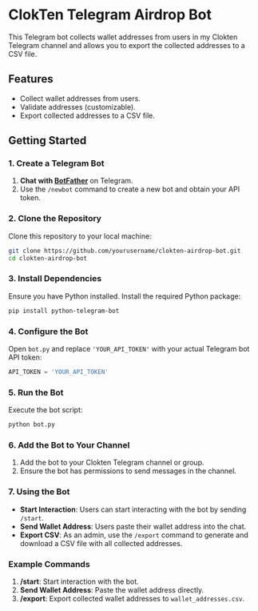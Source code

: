 # ClokTen Telegram Airdrop Bot

This Telegram bot collects wallet addresses from users in my Clokten Telegram channel and allows you to export the collected addresses to a CSV file.

## Features

- Collect wallet addresses from users.
- Validate addresses (customizable).
- Export collected addresses to a CSV file.

## Getting Started

### 1. Create a Telegram Bot

1. **Chat with [BotFather](https://t.me/botfather)** on Telegram.
2. Use the `/newbot` command to create a new bot and obtain your API token.

### 2. Clone the Repository

Clone this repository to your local machine:

```bash
git clone https://github.com/yourusername/clokten-airdrop-bot.git
cd clokten-airdrop-bot
```

### 3. Install Dependencies

Ensure you have Python installed. Install the required Python package:

```bash
pip install python-telegram-bot
```

### 4. Configure the Bot

Open `bot.py` and replace `'YOUR_API_TOKEN'` with your actual Telegram bot API token:

```python
API_TOKEN = 'YOUR_API_TOKEN'
```

### 5. Run the Bot

Execute the bot script:

```bash
python bot.py
```

### 6. Add the Bot to Your Channel

1. Add the bot to your Clokten Telegram channel or group.
2. Ensure the bot has permissions to send messages in the channel.

### 7. Using the Bot

- **Start Interaction**: Users can start interacting with the bot by sending `/start`.
- **Send Wallet Address**: Users paste their wallet address into the chat.
- **Export CSV**: As an admin, use the `/export` command to generate and download a CSV file with all collected addresses.

### Example Commands

1. **/start**: Start interaction with the bot.
2. **Send Wallet Address**: Paste the wallet address directly.
3. **/export**: Export collected wallet addresses to `wallet_addresses.csv`.
